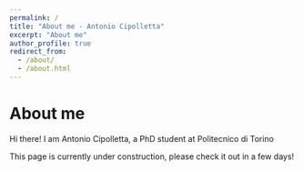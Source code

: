 ```yaml
---
permalink: /
title: "About me - Antonio Cipolletta"
excerpt: "About me"
author_profile: true
redirect_from: 
  - /about/
  - /about.html
---
```


About me
======
Hi there! I am Antonio Cipolletta, a PhD student at Politecnico di Torino

This page is currently under construction, please check it out in a few days!
